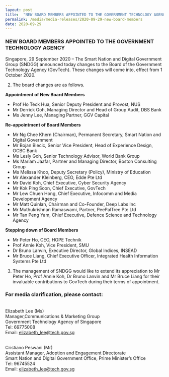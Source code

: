 ```yaml
---
layout: post
title:  "NEW BOARD MEMBERS APPOINTED TO THE GOVERNMENT TECHNOLOGY AGENCY"
permalink: /media/media-releases/2020-09-29-new-board-members
date: 2020-09-29
---
```


### **NEW BOARD MEMBERS APPOINTED TO THE GOVERNMENT TECHNOLOGY AGENCY**

Singapore, 29 September 2020 – The Smart Nation and Digital Government Group (SNDGG) announced today changes to the Board of the Government Technology Agency (GovTech). These changes will come into, effect from 1 October 2020. 

2.	The board changes are as follows.

**Appointment of New Board Members**
- Prof Ho Teck Hua, Senior Deputy President and Provost, NUS 
- Mr Derrick Goh, Managing Director and Head of Group Audit, DBS Bank
- Ms Jenny Lee, Managing Partner, GGV Capital

**Re-appointment of Board Members**
- Mr Ng Chee Khern (Chairman), Permanent Secretary, Smart Nation and Digital Government
- Mr Bojan Blecic, Senior Vice President, Head of Experience Design, OCBC Bank
- Ms Lesly Goh, Senior Technology Advisor, World Bank Group
- Ms Mariam Jaafar, Partner and Managing Director, Boston Consulting Group
- Ms Melissa Khoo, Deputy Secretary (Policy), Ministry of Education
- Mr Alexander Kleinberg, CEO, Edde Pte Ltd
- Mr David Koh, Chief Executive, Cyber Security Agency
- Mr Kok Ping Soon, Chief Executive, GovTech
- Mr Lew Chuen Hong, Chief Executive, Infocomm and Media Development Agency
- Mr Matt Quinlan, Chairman and Co-Founder, Deep Labs Inc
- Mr Muthukrishnan Ramaswami, Partner, PeePalTree Pte Ltd 
- Mr Tan Peng Yam, Chief Executive, Defence Science and Technology Agency


**Stepping down of Board Members**
- Mr Peter Ho, CEO, HOPE Technik   
- Prof Annie Koh, Vice President, SMU
- Dr Bruno Lanvin, Executive Director, Global Indices, INSEAD
- Mr Bruce Liang, Chief Executive Officer, Integrated Health Information Systems Pte Ltd

3.	The management of SNDGG would like to extend its appreciation to Mr Peter Ho, Prof Annie Koh, Dr Bruno Lanvin and Mr Bruce Liang for their invaluable contributions to GovTech during their terms of appointment. 


### **For media clarification, please contact:**

<br>Elizabeth Lee (Ms)
<br>Manager,Communications & Marketing Group
<br>Government Technology Agency of Singapore
<br>Tel: 69775008
<br>Email: <elizabeth_lee@tech.gov.sg>

<br>Cristiano Peswani (Mr)
<br>Assistant Manager, Adoption and Engagement Directorate
<br>Smart Nation and Digital Government Office, Prime Minister’s Office
<br>Tel: 96745524
<br>Email: <elizabeth_lee@tech.gov.sg>
